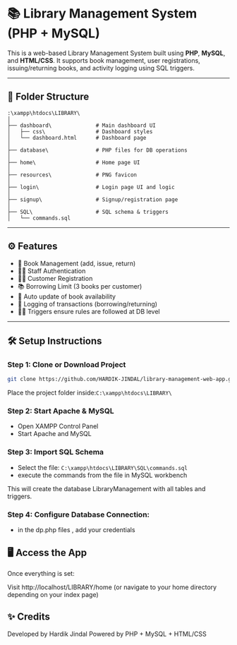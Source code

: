 # 📚 Library Management System (PHP + MySQL)

This is a web-based Library Management System built using **PHP**, **MySQL**, and **HTML/CSS**. It supports book management, user registrations, issuing/returning books, and activity logging using SQL triggers.

---

## 📁 Folder Structure
```
:\xampp\htdocs\LIBRARY\
│
├── dashboard\              # Main dashboard UI
│   ├── css\                # Dashboard styles
│   └── dashboard.html      # Dashboard page
│
├── database\               # PHP files for DB operations
│
├── home\                   # Home page UI
│
├── resources\              # PNG favicon
│
├── login\                  # Login page UI and logic
│
├── signup\                 # Signup/registration page
│
├── SQL\                    # SQL schema & triggers
│   └── commands.sql   
```

---

## ⚙️ Features

- 📖 Book Management (add, issue, return)
- 👨‍💼 Staff Authentication
- 🧑‍💼 Customer Registration
- 📚 Borrowing Limit (3 books per customer)
- 🔁 Auto update of book availability
- 🧾 Logging of transactions (borrowing/returning)
- 🕵️‍♂️ Triggers ensure rules are followed at DB level

---

## 🛠️ Setup Instructions

### Step 1: Clone or Download Project

```bash
git clone https://github.com/HARDIK-JINDAL/library-management-web-app.git
```
Place the project folder inside:```C:\xampp\htdocs\LIBRARY\```

### Step 2: Start Apache & MySQL

- Open XAMPP Control Panel
- Start Apache and MySQL

### Step 3:  Import SQL Schema

- Select the file: ```C:\xampp\htdocs\LIBRARY\SQL\commands.sql```
- execute the commands from the file in MySQL workbench 

This will create the database LibraryManagement with all tables and triggers.

### Step 4:  Configure Database Connection:
- in the dp.php files , add your credentials

## 🖥️ Access the App
Once everything is set:

Visit http://localhost/LIBRARY/home
(or navigate to your home directory depending on your index page)

## ✨ Credits

Developed by Hardik Jindal
Powered by PHP + MySQL + HTML/CSS

